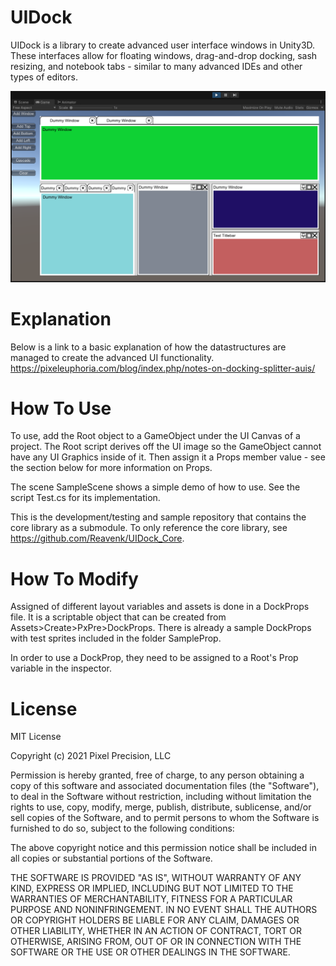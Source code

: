 # UIDock

UIDock is a library to create advanced user interface windows in Unity3D. These 
interfaces allow for floating windows, drag-and-drop docking, sash resizing, and 
notebook tabs - similar to many advanced IDEs and other types of editors.

![alt text](Sample.png)

# Explanation

Below is a link to a basic explanation of how the datastructures are managed
to create the advanced UI functionality.
https://pixeleuphoria.com/blog/index.php/notes-on-docking-splitter-auis/

# How To Use

To use, add the Root object to a GameObject under the UI Canvas of a project. The
Root script derives off the UI image so the GameObject cannot have any UI Graphics
inside of it. Then assign it a Props member value - see the section below for more
information on Props.

The scene SampleScene shows a simple demo of how to use. See the script Test.cs for
its implementation.

This is the development/testing and sample repository that contains the core library
as a submodule. To only reference the core library, see https://github.com/Reavenk/UIDock_Core.

# How To Modify

Assigned of different layout variables and assets is done in a DockProps file. It 
is a scriptable object that can be created from Assets>Create>PxPre>DockProps. There 
is already a sample DockProps with test sprites included in the folder SampleProp.

In order to use a DockProp, they need to be assigned to a Root's Prop variable in
the inspector.

# License

MIT License

Copyright (c) 2021 Pixel Precision, LLC

Permission is hereby granted, free of charge, to any person obtaining a copy
of this software and associated documentation files (the "Software"), to deal
in the Software without restriction, including without limitation the rights
to use, copy, modify, merge, publish, distribute, sublicense, and/or sell
copies of the Software, and to permit persons to whom the Software is
furnished to do so, subject to the following conditions:

The above copyright notice and this permission notice shall be included in all
copies or substantial portions of the Software.

THE SOFTWARE IS PROVIDED "AS IS", WITHOUT WARRANTY OF ANY KIND, EXPRESS OR
IMPLIED, INCLUDING BUT NOT LIMITED TO THE WARRANTIES OF MERCHANTABILITY,
FITNESS FOR A PARTICULAR PURPOSE AND NONINFRINGEMENT. IN NO EVENT SHALL THE
AUTHORS OR COPYRIGHT HOLDERS BE LIABLE FOR ANY CLAIM, DAMAGES OR OTHER
LIABILITY, WHETHER IN AN ACTION OF CONTRACT, TORT OR OTHERWISE, ARISING FROM,
OUT OF OR IN CONNECTION WITH THE SOFTWARE OR THE USE OR OTHER DEALINGS IN THE
SOFTWARE.